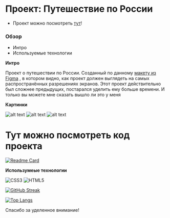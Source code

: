 # Проект: Путешествие по России

* Проект можно посмотреть [тут](https://watanabetakeo.github.io/russian-travel/)!

### Обзор

* Интро
* Используемые технологии

**Интро**

Проект о путешествии по России.
Созданный по
данному [макету из Figma](https://www.figma.com/file/5S2WSbEFL6awjVWJ0NWL8Q/Sprint-3_-Russia-_-desktop-mobile?node-id=28503%3A0) ,
в котором видно, как проект должен выглядеть на самых распространённых разрешениях экранов.
Этот проект действительно был сложнее предыдущих, постарался уделить ему больше времени. И только вы можете мне сказать
вышло ли это у меня

**Картинки**

![alt text](https://i.ibb.co/g7dzQnP/2023-02-13-235509296.png)
![alt text](https://i.ibb.co/CQQGwJS/2023-02-13-235605075.png)
![alt text](https://i.ibb.co/pQV7g6q/2023-02-13-235655508.png)

# Тут можно посмотреть код проекта

[![Readme Card](https://github-readme-stats.vercel.app/api/pin/?username=WatanabeTakeo&repo=russian-travel)](https://github.com/WatanabeTakeo/github-readme-stats)

**Использумеые технологии**

![CSS3](https://img.shields.io/badge/css3-%231572B6.svg?style=Plastic&logo=css3&logoColor=white) ![HTML5](https://img.shields.io/badge/html5-%23E34F26.svg?style=Plastic&logo=html5&logoColor=white)

[![GitHub Streak](https://github-readme-streak-stats.herokuapp.com/?user=WatanabeTakeo)](https://git.io/streak-stats)

[![Top Langs](https://github-readme-stats.vercel.app/api/top-langs/?username=WatanabeTakeo)](https://github.com/WatanabeTakeo/github-readme-stats)

Спасибо за уделенное внимание!
